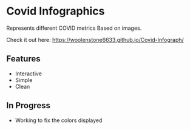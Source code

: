 # Covid Infographics
 Represents different COVID metrics Based on images.

 Check it out here: https://woolenstone6633.github.io/Covid-Infograph/

 ## Features
 - Interactive
 - Simple
 - Clean
## In Progress
- Working to fix the colors displayed
